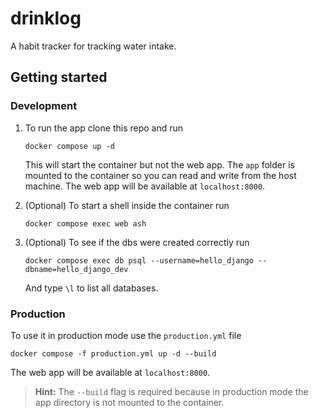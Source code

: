 # drinklog

A habit tracker for tracking water intake.

## Getting started

### Development

1. To run the app clone this repo and run

   ```
   docker compose up -d
   ```

   This will start the container but not the web app. The `app` folder is mounted to the container so you can read and write from the host machine.
   The web app will be available at `localhost:8000`.

2. (Optional) To start a shell inside the container run

   ```
   docker compose exec web ash
   ```

3. (Optional) To see if the dbs were created correctly run

   ```
   docker compose exec db psql --username=hello_django --dbname=hello_django_dev
   ```

   And type `\l` to list all databases.

### Production

To use it in production mode use the `production.yml` file

```
docker compose -f production.yml up -d --build
```

The web app will be available at `localhost:8000`.

> **Hint:** The `--build` flag is required because in production mode the app directory is not mounted to the container.
